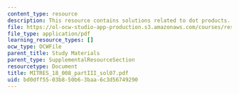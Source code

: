 ```yaml
---
content_type: resource
description: This resource contains solutions related to dot products.
file: https://ol-ocw-studio-app-production.s3.amazonaws.com/courses/res-18-008-calculus-revisited-complex-variables-differential-equations-and-linear-algebra-fall-2011/bd0dff5503b850b63baa6c3d56749290_MITRES_18_008_partIII_sol07.pdf
file_type: application/pdf
learning_resource_types: []
ocw_type: OCWFile
parent_title: Study Materials
parent_type: SupplementalResourceSection
resourcetype: Document
title: MITRES_18_008_partIII_sol07.pdf
uid: bd0dff55-03b8-50b6-3baa-6c3d56749290
---
```

